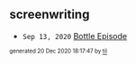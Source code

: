 ## screenwriting


* <code>Sep 13, 2020</code> [Bottle Episode](2020-09-13T19-30-07-bottle-episode.md)

<sup><sub>generated 20 Dec 2020 18:17:47 by <a href='https://github.com/senorprogrammer/til'>til</a></sub></sup>
